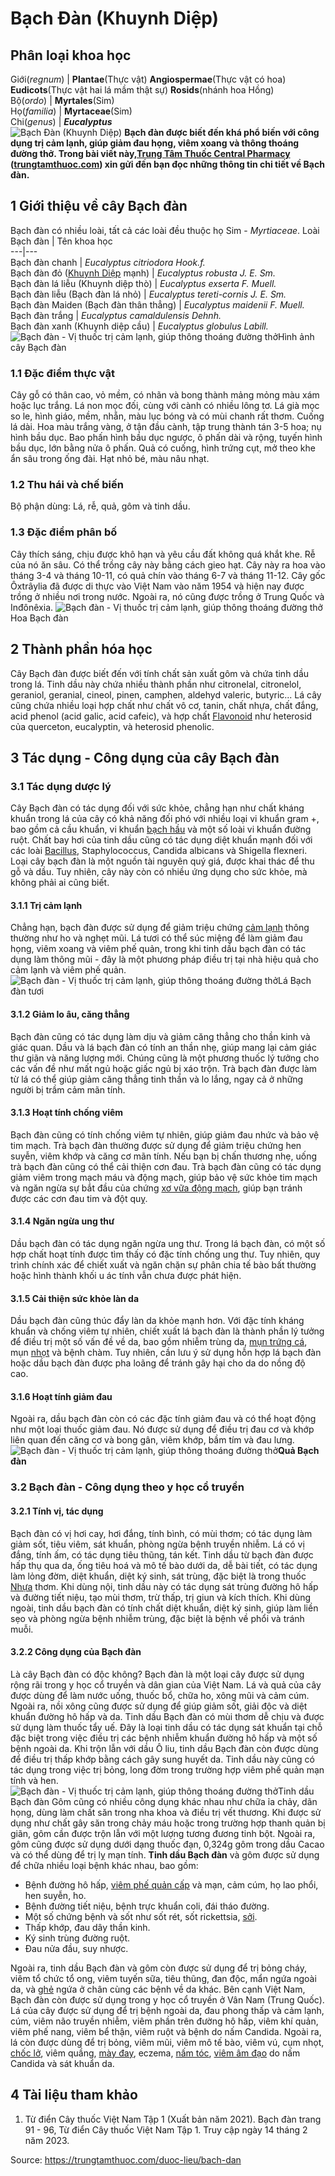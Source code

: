 # Bạch Đàn (Khuynh Diệp)

Phân loại khoa học  
---  
Giới(_regnum_) |  **Plantae**(Thực vật) **Angiospermae**(Thực vật có hoa) **Eudicots**(Thực vật hai lá mầm thật sự) **Rosids**(nhánh hoa Hồng)  
Bộ(_ordo_) | **Myrtales**(Sim)  
Họ(_familia_) | **Myrtaceae**(Sim)  
Chi(_genus_) | **_Eucalyptus_**  
![Bạch Đàn \(Khuynh Diệp\)](https://trungtamthuoc.com/images/others/cay-bach-dan-0-0631.jpg)
**Bạch đàn được biết đến khá phổ biến với công dụng trị cảm lạnh, giúp giảm đau họng, viêm xoang và thông thoáng đường thở. Trong bài viết này,[Trung Tâm Thuốc Central Pharmacy](https://trungtamthuoc.com/ "Trung Tâm Thuốc Central Pharmacy") ([trungtamthuoc.com](https://trungtamthuoc.com/ "trungtamthuoc.com")) xin gửi đến bạn đọc những thông tin chi tiết về Bạch đàn.**
##  1 Giới thiệu về cây Bạch đàn
Bạch đàn có nhiều loài, tất cả các loài đều thuộc họ Sim - _Myrtiaceae_.
Loài Bạch đàn | Tên khoa học  
---|---  
Bạch đàn chanh | _Eucalyptus citriodora Hook.f._  
Bạch đàn đỏ ([Khuynh Diệp](https://trungtamthuoc.com/hoat-chat/khuynh-diep "Khuynh Diệp") mạnh) | _Eucalyptus robusta J. E. Sm._  
Bạch đàn lá liễu (Khuynh diệp thò) | _Eucalyptus exserta F. Muell._  
Bạch đàn liễu (Bạch đàn lá nhỏ) | _Eucalyptus tereti-cornis J. E. Sm._  
Bạch đàn Maiden (Bạch đàn thân thẳng) | _Eucalyptus maidenii F. Muell._  
Bạch đàn trắng | _Eucalyptus camaldulensis Dehnh._  
Bạch đàn xanh (Khuynh diệp cầu) | _Eucalyptus globulus Labill._  
![Bạch đàn - Vị thuốc trị cảm lạnh, giúp thông thoáng đường thở](https://trungtamthuoc.com/images/item/cay-bach-dan-5.jpg)Hình ảnh cây Bạch đàn
### 1.1 Đặc điểm thực vật
Cây gỗ có thân cao, vỏ mềm, có nhãn và bong thành mảng mỏng màu xám hoặc lục trắng. Lá non mọc đối, cùng với cành có nhiều lông tơ. Lá già mọc so le, hình giáo, mềm, nhẵn, màu lục bóng và có mùi chanh rất thơm. Cuống lá dài. Hoa màu trắng vàng, ở tận đầu cành, tập trung thành tán 3-5 hoa; nụ hình bầu dục. Bao phấn hình bầu dục ngược, ô phấn dài và rộng, tuyến hình bầu dục, lớn bằng nửa ô phấn. Quả có cuống, hình trứng cụt, mở theo khe ẩn sâu trong ống đài. Hạt nhỏ bé, màu nâu nhạt.
### 1.2 Thu hái và chế biến
Bộ phận dùng: Lá, rễ, quả, gôm và tinh dầu.
### 1.3 Đặc điểm phân bố
Cây thích sáng, chịu được khô hạn và yêu cầu đất không quá khắt khe. Rễ của nó ăn sâu. Có thể trồng cây này bằng cách gieo hạt. Cây này ra hoa vào tháng 3-4 và tháng 10-11, có quả chín vào tháng 6-7 và tháng 11-12. Cây gốc Ôxtrâylia đã được di thực vào Việt Nam vào năm 1954 và hiện nay được trồng ở nhiều nơi trong nước. Ngoài ra, nó cũng được trồng ở Trung Quốc và Inđônêxia.
![Bạch đàn - Vị thuốc trị cảm lạnh, giúp thông thoáng đường thở](https://trungtamthuoc.com/images/item/cay-bach-dan-2.jpg)Hoa Bạch đàn
##  2 Thành phần hóa học
Cây Bạch đàn được biết đến với tính chất sản xuất gôm và chứa tinh dầu trong lá. Tinh dầu này chứa nhiều thành phần như citronelal, citronelol, geraniol, geranial, cineol, pinen, camphen, aldehyd valeric, butyric... Lá cây cũng chứa nhiều loại hợp chất như chất vô cơ, tanin, chất nhựa, chất đắng, acid phenol (acid galic, acid cafeic), và hợp chất [Flavonoid](https://trungtamthuoc.com/hoat-chat/flavonoid "Flavonoid") như heterosid của querceton, eucalyptin, và heterosid phenolic.
##  3 Tác dụng - Công dụng của cây Bạch đàn
### 3.1 Tác dụng dược lý 
Cây Bạch đàn có tác dụng đối với sức khỏe, chẳng hạn như chất kháng khuẩn trong lá của cây có khả năng đối phó với nhiều loại vi khuẩn gram +, bao gồm cả cầu khuẩn, vi khuẩn [bạch hầu](https://trungtamthuoc.com/bai-viet/benh-bach-hau-nhung-dieu-can-biet "bạch hầu") và một số loài vi khuẩn đường ruột. Chất bay hơi của tinh dầu cũng có tác dụng diệt khuẩn mạnh đối với các loài [Bacillus](https://trungtamthuoc.com/hoat-chat/bacillus "Bacillus"), Staphylococcus, Candida albicans và Shigella flexneri.
Loại cây bạch đàn là một nguồn tài nguyên quý giá, được khai thác để thu gỗ và dầu. Tuy nhiên, cây này còn có nhiều ứng dụng cho sức khỏe, mà không phải ai cũng biết.
#### 3.1.1 Trị cảm lạnh
Chẳng hạn, bạch đàn được sử dụng để giảm triệu chứng [cảm lạnh](https://trungtamthuoc.com/bai-viet/cam-lanh-nguyen-nhan-trieu-chung-va-cac-bai-thuoc-dan-gian-chua-tri "cảm lạnh") thông thường như ho và nghẹt mũi. Lá tươi có thể súc miệng để làm giảm đau họng, viêm xoang và viêm phế quản, trong khi tinh dầu bạch đàn có tác dụng làm thông mũi - đây là một phương pháp điều trị tại nhà hiệu quả cho cảm lạnh và viêm phế quản.
![Bạch đàn - Vị thuốc trị cảm lạnh, giúp thông thoáng đường thở](https://trungtamthuoc.com/images/item/cay-bach-dan-1.jpg)Lá Bạch đàn tươi
#### 3.1.2 Giảm lo âu, căng thẳng
Bạch đàn cũng có tác dụng làm dịu và giảm căng thẳng cho thần kinh và giác quan. Dầu và lá bạch đàn có tính an thần nhẹ, giúp mang lại cảm giác thư giãn và năng lượng mới. Chúng cũng là một phương thuốc lý tưởng cho các vấn đề như mất ngủ hoặc giấc ngủ bị xáo trộn. Trà bạch đàn được làm từ lá có thể giúp giảm căng thẳng tinh thần và lo lắng, ngay cả ở những người bị trầm cảm mãn tính.
#### 3.1.3 Hoạt tính chống viêm
Bạch đàn cũng có tính chống viêm tự nhiên, giúp giảm đau nhức và bảo vệ tim mạch. Trà bạch đàn thường được sử dụng để giảm triệu chứng hen suyễn, viêm khớp và căng cơ mãn tính. Nếu bạn bị chấn thương nhẹ, uống trà bạch đàn cũng có thể cải thiện cơn đau. Trà bạch đàn cũng có tác dụng giảm viêm trong mạch máu và động mạch, giúp bảo vệ sức khỏe tim mạch và ngăn ngừa sự bắt đầu của chứng [xơ vữa động mạch](https://trungtamthuoc.com/bai-viet/vua-xo-dong-mach "xơ vữa động mạch"), giúp bạn tránh được các cơn đau tim và đột quỵ.
#### 3.1.4 Ngăn ngừa ung thư
Dầu bạch đàn có tác dụng ngăn ngừa ung thư. Trong lá bạch đàn, có một số hợp chất hoạt tính được tìm thấy có đặc tính chống ung thư. Tuy nhiên, quy trình chính xác để chiết xuất và ngăn chặn sự phân chia tế bào bất thường hoặc hình thành khối u ác tính vẫn chưa được phát hiện.
#### 3.1.5 Cải thiện sức khỏe làn da
Dầu bạch đàn cũng thúc đẩy làn da khỏe mạnh hơn. Với đặc tính kháng khuẩn và chống viêm tự nhiên, chiết xuất lá bạch đàn là thành phần lý tưởng để điều trị một số vấn đề về da, bao gồm nhiễm trùng da, [mụn trứng cá](https://trungtamthuoc.com/bai-viet/trung-ca "mụn trứng cá"), mụn [nhọt](https://trungtamthuoc.com/bai-viet/nhot "nhọt") và bệnh chàm. Tuy nhiên, cần lưu ý sử dụng hỗn hợp lá bạch đàn hoặc dầu bạch đàn được pha loãng để tránh gây hại cho da do nồng độ cao.
#### 3.1.6 Hoạt tính giảm đau
Ngoài ra, dầu bạch đàn còn có các đặc tính giảm đau và có thể hoạt động như một loại thuốc giảm đau. Nó được sử dụng để điều trị đau cơ và khớp liên quan đến căng cơ và bong gân, viêm khớp, bầm tím và đau lưng.
![Bạch đàn - Vị thuốc trị cảm lạnh, giúp thông thoáng đường thở](https://trungtamthuoc.com/images/item/cay-bach-dan-3.jpg)**Quả Bạch đàn**
### 3.2 Bạch đàn - Công dụng theo y học cổ truyền
#### 3.2.1 Tính vị, tác dụng
Bạch đàn có vị hơi cay, hơi đắng, tính bình, có mùi thơm; có tác dụng làm giảm sốt, tiêu viêm, sát khuẩn, phòng ngừa bệnh truyền nhiễm. Lá có vị đắng, tính ấm, có tác dụng tiêu thũng, tán kết.
Tinh dầu từ bạch đàn được hấp thụ qua da, ống tiêu hoá và mô tế bào dưới da, dễ bài tiết, có tác dụng làm lỏng đờm, diệt khuẩn, diệt ký sinh, sát trùng, đặc biệt là trong thuốc [Nhựa](https://trungtamthuoc.com/hoat-chat/nhua "Nhựa") thơm. Khi dùng nội, tinh dầu này có tác dụng sát trùng đường hô hấp và đường tiết niệu, tạo mùi thơm, trừ thấp, trị giun và kích thích.
Khi dùng ngoài, tinh dầu bạch đàn có tính chất diệt khuẩn, diệt ký sinh, giúp làm liền sẹo và phòng ngừa bệnh nhiễm trùng, đặc biệt là bệnh về phổi và tránh muỗi.
#### 3.2.2 Công dụng của Bạch đàn
Là cây Bạch đàn có độc không? Bạch đàn là một loại cây được sử dụng rộng rãi trong y học cổ truyền và dân gian của Việt Nam. Lá và quả của cây được dùng để làm nước uống, thuốc bổ, chữa ho, xông mũi và cảm cúm. Ngoài ra, nồi xông cũng được sử dụng để giúp giảm sốt, giải độc và diệt khuẩn đường hô hấp và da.
Tinh dầu Bạch đàn có mùi thơm dễ chịu và được sử dụng làm thuốc tẩy uế. Đây là loại tinh dầu có tác dụng sát khuẩn tại chỗ đặc biệt trong việc điều trị các bệnh nhiễm khuẩn đường hô hấp và một số bệnh ngoài da. Khi trộn lẫn với dầu Ô liu, tinh dầu Bạch đàn còn được dùng để điều trị thấp khớp bằng cách gây sung huyết da. Tinh dầu này cũng có tác dụng trong việc trị bỏng, long đờm trong trường hợp viêm phế quản mạn tính và hen.
![Bạch đàn - Vị thuốc trị cảm lạnh, giúp thông thoáng đường thở](https://trungtamthuoc.com/images/item/cay-bach-dan-4.jpg)Tinh dầu Bạch đàn
Gôm cũng có nhiều công dụng khác nhau như chữa ỉa chảy, dãn họng, dùng làm chất săn trong nha khoa và điều trị vết thương. Khi được sử dụng như chất gây săn trong chảy máu hoặc trong trường hợp thanh quản bị giãn, gôm cần được trộn lẫn với một lượng tương đương tinh bột. Ngoài ra, gôm cũng được sử dụng dưới dạng thuốc đạn, 0,324g gôm trong dầu Cacao và có thể dùng để trị lỵ mạn tính.
**Tinh dầu Bạch đàn** và gôm được sử dụng để chữa nhiều loại bệnh khác nhau, bao gồm:
  * Bệnh đường hô hấp, [viêm phế quản cấp](https://trungtamthuoc.com/bai-viet/viem-phe-quan-cap "viêm phế quản cấp") và mạn, cảm cúm, họ lao phổi, hen suyễn, ho.
  * Bệnh đường tiết niệu, bệnh trực khuẩn coli, đái tháo đường.
  * Một số chứng bệnh và sốt như sốt rét, sốt rickettsia, [sởi](https://trungtamthuoc.com/bai-viet/benh-soi "sởi").
  * Thấp khớp, đau dây thần kinh.
  * Ký sinh trùng đường ruột.
  * Đau nửa đầu, suy nhược.


Ngoài ra, tinh dầu Bạch đàn và gôm còn được sử dụng để trị bỏng cháy, viêm tổ chức tổ ong, viêm tuyến sữa, tiêu thũng, đan độc, mẩn ngứa ngoài da, và [ghẻ](https://trungtamthuoc.com/bai-viet/benh-ghe "ghẻ") ngứa ở chân cùng các bệnh về da khác.
Bên cạnh Việt Nam, Bạch đàn còn được sử dụng trong y học cổ truyền ở Vân Nam (Trung Quốc). Lá của cây được sử dụng để trị bệnh ngoài da, đau phong thấp và cảm lạnh, cúm, viêm não truyền nhiễm, viêm phần trên đường hô hấp, viêm khí quản, viêm phế nang, viêm bể thận, viêm ruột và bệnh do nấm Candida. Ngoài ra, lá còn được dùng để trị bỏng, viêm mũi, viêm mô tế bào, viêm vú, cụm nhọt, [chốc lở](https://trungtamthuoc.com/bai-viet/benh-choc "chốc lở"), viêm quầng, [mày đay](https://trungtamthuoc.com/bai-viet/benh-may-day "mày đay"), eczema, [nấm tóc](https://trungtamthuoc.com/bai-viet/nam-toc "nấm tóc"), [viêm âm đạo](https://trungtamthuoc.com/bai-viet/trieu-chung-va-nguyen-nhan-va-cach-phong-ngua-viem-am-dao "viêm âm đạo") do nấm Candida và sát khuẩn da.
##  4 Tài liệu tham khảo
  1. Từ điển Cây thuốc Việt Nam Tập 1 (Xuất bản năm 2021). Bạch đàn trang 91 - 96, Từ điển Cây thuốc Việt Nam Tập 1. Truy cập ngày 14 tháng 2 năm 2023.




Source: https://trungtamthuoc.com/duoc-lieu/bach-dan